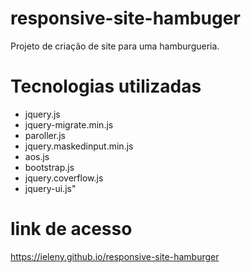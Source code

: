 # responsive-site-hambuger
Projeto de criação de site para uma hamburgueria.

# Tecnologias utilizadas

- jquery.js
- jquery-migrate.min.js
- paroller.js
- jquery.maskedinput.min.js
- aos.js
- bootstrap.js
- jquery.coverflow.js
- jquery-ui.js"


# link de acesso
https://ieleny.github.io/responsive-site-hamburger

